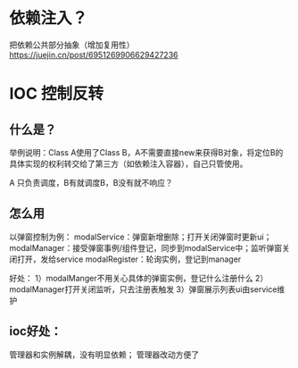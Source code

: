 # 依赖注入？
把依赖公共部分抽象（增加复用性）
https://juejin.cn/post/6951269906629427236

# IOC 控制反转
## 什么是？
举例说明：Class A使用了Class B，A不需要直接new来获得B对象，将定位B的具体实现的权利转交给了第三方（如依赖注入容器），自己只管使用。

A 只负责调度，B有就调度B，B没有就不响应？
## 怎么用
以弹窗控制为例：
modalService：弹窗新增删除；打开关闭弹窗时更新ui；
modalManager：接受弹窗事例/组件登记，同步到modalService中；监听弹窗关闭打开，发给service
modalRegister：轮询实例，登记到manager

好处：
1）modalManger不用关心具体的弹窗实例，登记什么注册什么
2）modalManager打开关闭监听，只去注册表触发
3）弹窗展示列表ui由service维护

## ioc好处：
管理器和实例解耦，没有明显依赖；
管理器改动方便了